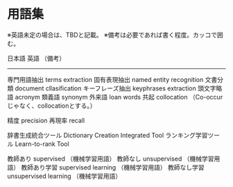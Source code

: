 # 用語集

※英語未定の場合は、TBDと記載。
※備考は必要であれば書く程度。カッコで囲む。

日本語	英語   （備考）
----- ----- ----------

専門用語抽出	terms extraction
固有表現抽出	named entity recognition
文書分類	document cllasification
キーフレーズ抽出	keyphrases extraction
頭文字略語	acronym
類義語	synonym
外来語	loan words
共起	collocation	（Co-occurじゃなく、collocationとする。）

精度	precision
再現率	recall

辞書生成統合ツール	Dictionary Creation Integrated Tool
ランキング学習ツール	Learn-to-rank Tool

教師あり	supervised	（機械学習用語）
教師なし	unsupervised	（機械学習用語）
教師あり学習	supervised learning	（機械学習用語）
教師なし学習	unsupervised learning	（機械学習用語）


